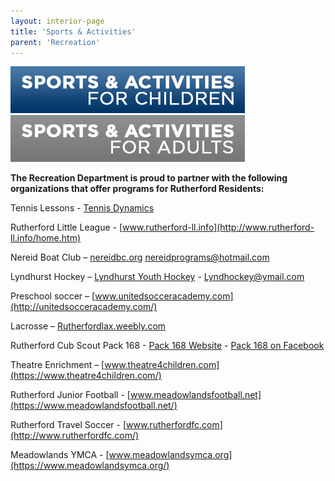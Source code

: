 ```yaml
---
layout: interior-page
title: 'Sports & Activities'
parent: 'Recreation'
---
```


<a href="childrens-catalog/"><img src="childrenssports.png" alt="Children's Sports"></a>
<a href="adult-catalog/"><img src="adultssports.png" alt="Adults' Sports"></a>


**The Recreation Department is proud to partner with the following organizations that offer programs for Rutherford Residents:** 


Tennis Lessons - [Tennis Dynamics](https://storage.googleapis.com/static.rutherford-nj.com/recreation/2019%20Spring%20Tennis%20Lessons.pdf)

Rutherford Little League - [www.rutherford-ll.info](http://www.rutherford-ll.info/home.htm)

Nereid Boat Club – [nereidbc.org](http://nereidbc.org/) nereidprograms@hotmail.com

Lyndhurst Hockey – [Lyndhurst Youth Hockey](http://www.leaguelineup.com/welcome.asp?url=lyhl) -  Lyndhockey@ymail.com

Preschool soccer – [www.unitedsocceracademy.com](http://unitedsocceracademy.com/)

Lacrosse – [Rutherfordlax.weebly.com](http://rutherfordlax.weebly.com/)

Rutherford Cub Scout Pack 168 - [Pack 168 Website](https://pack168rutherford.wordpress.com/) - [Pack 168 on Facebook](https://www.facebook.com/Cub-Scout-Pack-168-Rutherford-NJ-774991122514085/)

Theatre Enrichment – [www.theatre4children.com](https://www.theatre4children.com/)

Rutherford Junior Football - [www.meadowlandsfootball.net](https://www.meadowlandsfootball.net/)

Rutherford Travel Soccer - [www.rutherfordfc.com](http://www.rutherfordfc.com/)

Meadowlands YMCA - [www.meadowlandsymca.org](https://www.meadowlandsymca.org/)

